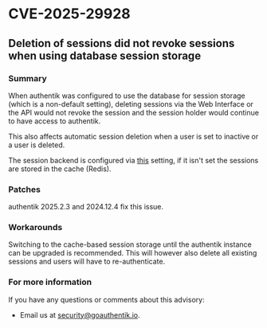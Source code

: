 # CVE-2025-29928

## Deletion of sessions did not revoke sessions when using database session storage

### Summary

When authentik was configured to use the database for session storage (which is a non-default setting), deleting sessions via the Web Interface or the API would not revoke the session and the session holder would continue to have access to authentik.

This also affects automatic session deletion when a user is set to inactive or a user is deleted.

The session backend is configured via [this](../../install-config/configuration/configuration.mdx#authentik_session_storage) setting, if it isn't set the sessions are stored in the cache (Redis).

### Patches

authentik 2025.2.3 and 2024.12.4 fix this issue.

### Workarounds

Switching to the cache-based session storage until the authentik instance can be upgraded is recommended. This will however also delete all existing sessions and users will have to re-authenticate.

### For more information

If you have any questions or comments about this advisory:

- Email us at [security@goauthentik.io](mailto:security@goauthentik.io).
